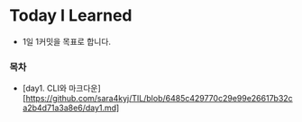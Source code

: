 # Today I Learned

- 1일 1커밋을 목표로 합니다.





### 목차

- [day1. CLI와 마크다운][https://github.com/sara4kyj/TIL/blob/6485c429770c29e99e26617b32ca2b4d71a3a8e6/day1.md]